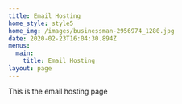```yaml
---
title: Email Hosting
home_style: style5
home_img: /images/businessman-2956974_1280.jpg
date: 2020-02-23T16:04:30.894Z
menus:
  main:
    title: Email Hosting
layout: page
---
```

This is the email hosting page
